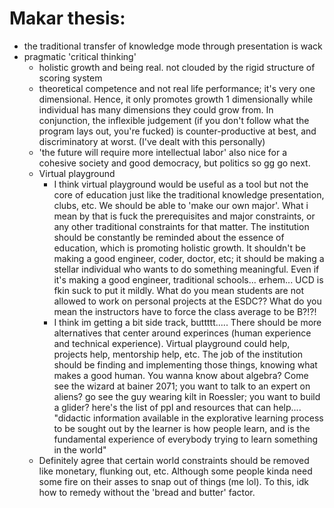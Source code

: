 # Makar thesis: 
- the traditional transfer of knowledge mode through presentation is wack
- pragmatic 'critical thinking'
	- holistic growth and being real. not clouded by the rigid structure of scoring system
	- theoretical competence and not real life performance; it's very one dimensional. Hence, it only promotes growth 1 dimensionally while individual has many dimensions they could grow from. In conjunction, the inflexible judgement (if you don't follow what the program lays out, you're fucked) is counter-productive at best, and discriminatory at worst. (I've dealt with this personally)
	- 'the future will require more intellectual labor' also nice for a cohesive society and good democracy, but politics so gg go next. 
	- Virtual playground
		- I think virtual playground would be useful as a tool but not the core of education just like the traditional knowledge presentation, clubs, etc. We should be able to 'make our own major'. What i mean by that is fuck the prerequisites and major constraints, or any other traditional constraints for that matter. The institution should be constantly be reminded about the essence of education, which is promoting holistic growth. It shouldn't be making a good engineer, coder, doctor, etc; it should be making a stellar individual who wants to do something meaningful. Even if it's making a good engineer, traditional schools... erhem... UCD is fkin suck to put it mildly. What do you mean students are not allowed to work on personal projects at the ESDC?? What do you mean the instructors have to force the class average to be B?!?! 
		- I think im getting a bit side track, buttttt..... There should be more alternatives that center around experinces (human experience and technical experience). Virtual playground could help, projects help, mentorship help, etc. The job of the institution should be finding and implementing those things, knowing what makes a good human. You wanna know about algebra? Come see the wizard at bainer 2071; you want to talk to an expert on aliens? go see the guy wearing kilt in Roessler; you want to build a glider? here's the list of ppl and resources that can help....  "didactic information available in the explorative learning process to be sought out by the learner is how people learn, and is the fundamental experience of everybody trying to learn something in the world" 
	- Definitely agree that certain world constraints should be removed like monetary, flunking out, etc. Although some people kinda need some fire on their asses to snap out of things (me lol). To this, idk how to remedy without the 'bread and butter' factor. 

#
